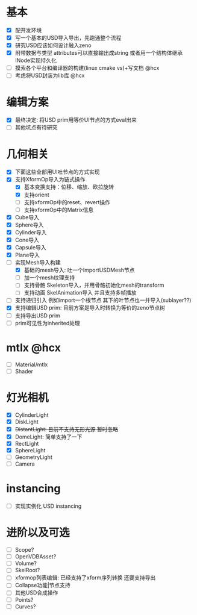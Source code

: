# 基本
* [x] 配开发环境
* [x] 写一个基本的USD导入导出，先跑通整个流程
* [x] 研究USD应该如何设计融入zeno
* [x] 附带数据与类型 attributes可以直接输出成string 或者用一个结构体继承INode实现持久化
* [ ] 摸索各个平台和编译器的构建(linux cmake vs)+写文档 @hcx
* [ ] 考虑将USD封装为lib库 @hcx
# 编辑方案
* [x] 最终决定: 将USD prim用等价UI节点的方式eval出来
* [ ] 其他坑点有待研究
# 几何相关
* [x] 下面这些全部用UI吐节点的方式实现
* [x] 支持XformOp导入为链式操作
  * [x] 基本变换支持：位移、缩放、欧拉旋转
  * [x] 支持orient
  * [ ] 支持xformOp中的reset、revert操作
  * [ ] 支持xformOp中的Matrix信息
* [x] Cube导入
* [x] Sphere导入
* [x] Cylinder导入
* [x] Cone导入
* [x] Capsule导入
* [x] Plane导入
* [ ] 实现Mesh导入构建
  * [x] 基础的mesh导入: 吐一个ImportUSDMesh节点
  * [ ] 加一个mesh纹理支持
  * [ ] 支持骨骼 Skeleton导入，并用骨骼初始化mesh的transform
  * [ ] 支持动画 SkelAnimation导入 并且支持多帧播放
* [ ] 支持递归引入 例如import一个根节点 其下的叶节点也一并导入(sublayer??)
* [x] 支持编辑USD prim: 目前方案是导入时转换为等价的zeno节点树
* [ ] 支持导出USD prim
* [ ] prim可见性为inherited处理
# mtlx @hcx
* [ ] Material/mtlx
* [ ] Shader
# 灯光相机
* [x] CylinderLight
* [x] DiskLight
* [x] ~~DistantLight: 目前不支持无形光源 暂时忽略~~
* [x] DomeLight: 简单支持了一下
* [x] RectLight
* [x] SphereLight
* [ ] GeometryLight
* [ ] Camera
# instancing
* [ ] 实现实例化 USD instancing
# 进阶以及可选
* [ ] Scope?
* [ ] OpenVDBAsset?
* [ ] Volume?
* [ ] SkelRoot?
* [ ] xformop列表编辑: 已经支持了xform序列转换 还要支持导出
* [ ] Collapse功能|节点支持
* [ ] 其他USD合成操作
* [ ] Points?
* [ ] Curves?
